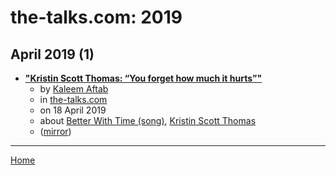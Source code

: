 # the-talks.com: 2019

## April 2019 (1)

 - [**"Kristin Scott Thomas: “You forget how much it hurts”"**](https://the-talks.com/interview/kristin-scott-thomas/)
    - by [Kaleem Aftab](../../../authors/kaleem-aftab/index.md)
    - in [the-talks.com](../../../publications/p-t/the-talks-com/index.md)
    - on 18 April 2019
    - about [Better With Time (song)](../../../topics/song/better-with-time/index.md), [Kristin Scott Thomas](../../../topics/kristin-scott-thomas/index.md)
    - ([mirror](https://web.archive.org/web/*/https://the-talks.com/interview/kristin-scott-thomas/))

----

[Home](../index.md)

